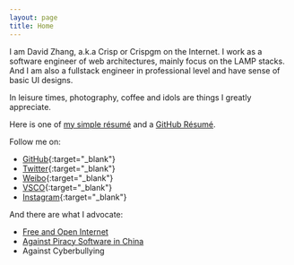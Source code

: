 ```yaml
---
layout: page
title: Home
---
```

I am David Zhang, a.k.a Crisp or Crispgm on the Internet. I work as a software engineer of web architectures, mainly focus on the LAMP stacks. And I am also a fullstack engineer in professional level and have sense of basic UI designs.

In leisure times, photography, coffee and idols are things I greatly appreciate.

Here is one of [my simple résumé](/resume.html) and a [GitHub Résumé](http://resume.github.io/?crispgm).

Follow me on:

* [GitHub](https://github.com/crispgm){:target="_blank"}
* [Twitter](https://twitter.com/crispgm){:target="_blank"}
* [Weibo](http://weibo.com/crispgm){:target="_blank"}
* [VSCO](http://vsco.co/crispgm/){:target="_blank"}
* [Instagram](https://instagram.com/crispgm){:target="_blank"}

And there are what I advocate:

* [Free and Open Internet](https://www.google.com/intl/en/takeaction/)
* [Against Piracy Software in China](/page/piracy-software-or-app.html)
* Against Cyberbullying